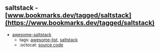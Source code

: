 saltstack - [www.bookmarks.dev/tagged/saltstack](https://www.bookmarks.dev/tagged/saltstack)
---
* [awesome-saltstack](https://github.com/hbokh/awesome-saltstack#readme)
    * tags: [awesome-list](../tagged/awesome-list.md), [saltstack](../tagged/saltstack.md)
    * :octocat: [source code](https://github.com/hbokh/awesome-saltstack#readme)

